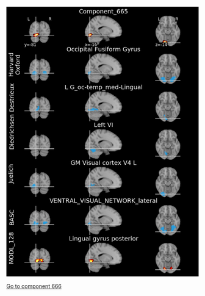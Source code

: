 


![665](preliminary/665.jpg "Component 665")

[Go to component 666](https://parietal-inria.github.io/MODL_atlas/1024/666 "Component 666")